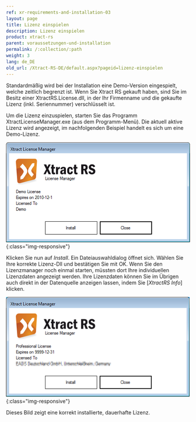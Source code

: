 ```yaml
---
ref: xr-requirements-and-installation-03
layout: page
title: Lizenz einspielen
description: Lizenz einspielen
product: xtract-rs
parent: voraussetzungen-und-installation
permalink: /:collection/:path
weight: 3
lang: de_DE
old_url: /Xtract-RS-DE/default.aspx?pageid=lizenz-einspielen
---
```


Standardmäßig wird bei der Installation eine Demo-Version eingespielt, welche zeitlich begrenzt ist. Wenn Sie Xtract RS gekauft haben, sind Sie im Besitz einer XtractRS.License.dll, in der Ihr Firmenname und die gekaufte Lizenz (inkl. Seriennummer) verschlüsselt ist.

Um die Lizenz einzuspielen, starten Sie das Programm XtractLicenseManager.exe (aus dem Programm-Menü). Die aktuell aktive Lizenz wird angezeigt, im nachfolgenden Beispiel handelt es sich um eine Demo-Lizenz.


![XtractRS-No-License](/img/content/XtractRS-No-License.png){:class="img-responsive"}

Klicken Sie nun auf *Install*. Ein Dateiauswahldialog öffnet sich. Wählen Sie Ihre korrekte Lizenz-Dll und bestätigen Sie mit OK. Wenn Sie den Lizenzmanager noch einmal starten, müssten dort Ihre individuellen Lizenzdaten angezeigt werden. Ihre Lizenzdaten können Sie im Übrigen auch direkt in der Datenquelle anzeigen lassen, indem Sie [*XtractRS Info*] klicken.

![XtractRS-Full-License](/img/content/XtractRS-Full-License.png){:class="img-responsive"}


Dieses Bild zeigt eine korrekt installierte, dauerhafte Lizenz.